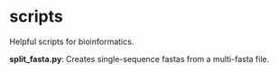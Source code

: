 # scripts
Helpful scripts for bioinformatics.

__split_fasta.py__:  Creates single-sequence fastas from a multi-fasta file.
